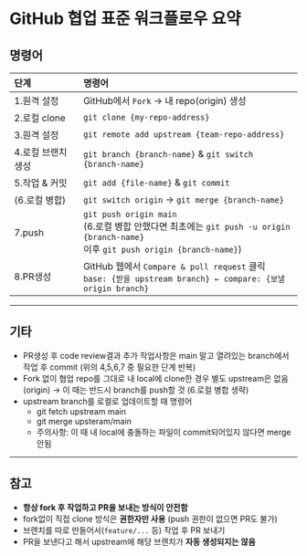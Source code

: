 # GitHub 협업 표준 워크플로우 요약

## 명령어

|단계               |명령어                                                     |
|:--------------- |:--------------------------------------------------------|
|1.원격 설정        |GitHub에서 `Fork` → 내 repo(origin) 생성                   |
|2.로컬 clone       |`git clone {my-repo-address}`                              |
|3.원격 설정        |`git remote add upstream {team-repo-address}`              |
|4.로컬 브랜치 생성  |`git branch {branch-name}` & `git switch {branch-name}`   |
|5.작업 & 커밋      |`git add {file-name}` & `git commit`                       |
|(6.로컬 병합)      |`git switch origin` → `git merge {branch-name}`            |
|7.push            |`git push origin main` <br> (6.로컬 병합 안했다면 최초에는 `git push -u origin {branch-name}` <br> 이후 `git push origin {branch-name}`)   |
|8.PR생성           |GitHub 웹에서 `Compare & pull request` 클릭 <br> `base: {받을 upstream branch} ← compare: {보낼 origin branch}`    |

---

## 기타
* PR생성 후 code review결과 추가 작업사항은 main 말고 열려있는 branch에서 작업 후 commit (위의 4,5,6,7 중 필요한 단계 반복)        
* Fork 없이 협업 repo를 그대로 내 local에 clone한 경우 별도 upstream은 없음 (origin) → 이 때는 반드시 branch를 push할 것 (6.로컬 병합 생략)
* upstream branch를 로컬로 업데이트할 때 명령어      
    * git fetch upstream main       
    * git merge upsteram/main       
    * 주의사항: 이 때 내 local에 충돌하는 파일이 commit되어있지 않다면 merge 안됨

---

## 참고

- **항상 fork 후 작업하고 PR을 보내는 방식이 안전함**
- fork없이 직접 clone 방식은 **권한자만 사용** (push 권한이 없으면 PR도 불가)
- 브랜치를 따로 만들어서(`feature/...` 등) 작업 후 PR 보내기
- PR을 보낸다고 해서 upstream에 해당 브랜치가 **자동 생성되지는 않음**